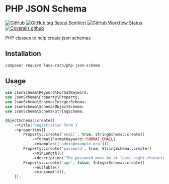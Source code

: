 # PHP JSON Schema

[![GitHub](https://img.shields.io/github/license/luca-rath/php-json-schema)](LICENSE)
[![GitHub tag (latest SemVer)](https://img.shields.io/github/v/tag/luca-rath/php-json-schema?sort=semver)](https://github.com/luca-rath/php-json-schema/releases)
[![GitHub Workflow Status](https://img.shields.io/github/workflow/status/luca-rath/php-json-schema/Tests?label=github%20actions)](https://github.com/luca-rath/php-json-schema/actions?query=workflow%3Atests)
[![Coveralls github](https://img.shields.io/coveralls/github/luca-rath/php-json-schema?label=coveralls)](https://coveralls.io/github/luca-rath/php-json-schema)

PHP classes to help create json schemas

## Installation

```bash
composer require luca-rath/php-json-schema
```

## Usage

```php
use JsonSchema\Keyword\FormatKeyword;
use JsonSchema\Property\Property;
use JsonSchema\Schema\IntegerSchema;
use JsonSchema\Schema\ObjectSchema;
use JsonSchema\Schema\StringSchema;

ObjectSchema::create()
    ->title('Registration form')
    ->properties([
        Property::create('email', true, StringSchema::create()
            ->format(FormatKeyword::FORMAT_EMAIL)
            ->examples(['admin@example.org'])),
        Property::create('password', true, StringSchema::create()
            ->minLength(8)
            ->description('The password must be at least eight characters long')),
        Property::create('age', false, IntegerSchema::create()
            ->nullable()
            ->minimum(18)),
    ]);
```
